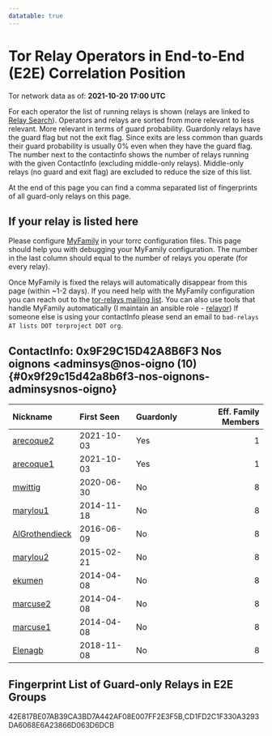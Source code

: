 ```yaml
---
datatable: true
---
```



# Tor Relay Operators in End-to-End (E2E) Correlation Position

Tor network data as of: **2021-10-20 17:00 UTC**

For each operator the list of running relays is shown (relays are linked to [Relay Search](https://metrics.torproject.org/rs.html)).
Operators and relays are sorted from more relevant to less relevant. More relevant in terms of guard probability.
Guardonly relays have the guard flag but not the exit flag.
Since exits are less common than guards their guard probability is usually 0% even when they have the guard flag.
The number next to the contactinfo shows the number of relays running with the given ContactInfo (excluding middle-only relays).
Middle-only relays (no guard and exit flag) are excluded to reduce the size of this list.

At the end of this page you can find a comma separated list of fingerprints of all guard-only relays on this page.

## If your relay is listed here
Please configure [MyFamily](https://www.torproject.org/docs/tor-manual.html.en#MyFamily) in your torrc configuration files.
This page should help you with debugging your MyFamily configuration. The number in the last column should equal to the number of
relays you operate (for every relay).

Once MyFamily is fixed the relays will automatically disappear from this page (within ~1-2 days).
If you need help with the MyFamily configuration you can reach out to the
[tor-relays mailing list](https://lists.torproject.org/cgi-bin/mailman/listinfo/tor-relays).
You can also use tools that handle MyFamily automatically (I maintain an ansible role - 
[relayor](https://medium.com/@nusenu/deploying-tor-relays-with-ansible-6612593fa34d))
If someone else is using your contactInfo please send an email to ```bad-relays AT lists DOT torproject DOT org```.


## ContactInfo: 0x9F29C15D42A8B6F3 Nos oignons &lt;adminsys@nos-oigno (10) {#0x9f29c15d42a8b6f3-nos-oignons-adminsysnos-oigno}

| Nickname                                                                                                  | First Seen   | Guardonly   |   Eff. Family Members |
|:----------------------------------------------------------------------------------------------------------|:-------------|:------------|----------------------:|
| [arecoque2](https://metrics.torproject.org/rs.html#details/42E817BE07AB39CA3BD7A442AF08E007FF2E3F5B)      | 2021-10-03   | Yes         |                     1 |
| [arecoque1](https://metrics.torproject.org/rs.html#details/CD1FD2C1F330A3293DA6068E6A23866D063D6DCB)      | 2021-10-03   | Yes         |                     1 |
| [mwittig](https://metrics.torproject.org/rs.html#details/2AB6F7D59DF6153F4DB1DB6479C3422F5724C4BA)        | 2020-06-30   | No          |                     8 |
| [marylou1](https://metrics.torproject.org/rs.html#details/578E007E5E4535FBFEF7758D8587B07B4C8C5D06)       | 2014-11-18   | No          |                     8 |
| [AlGrothendieck](https://metrics.torproject.org/rs.html#details/8E6EDA78D8E3ABA88D877C3E37D6D4F0938C7B9F) | 2016-06-09   | No          |                     8 |
| [marylou2](https://metrics.torproject.org/rs.html#details/90FD830C357A5109AB3C505287713F1AC811174C)       | 2015-02-21   | No          |                     8 |
| [ekumen](https://metrics.torproject.org/rs.html#details/9BA84E8C90083676F86C7427C8D105925F13716C)         | 2014-04-08   | No          |                     8 |
| [marcuse2](https://metrics.torproject.org/rs.html#details/C656B41AEFB40A141967EBF49D6E69603C9B4A11)       | 2014-04-08   | No          |                     8 |
| [marcuse1](https://metrics.torproject.org/rs.html#details/EFAE44728264982224445E96214C15F9075DEE1D)       | 2014-04-08   | No          |                     8 |
| [Elenagb](https://metrics.torproject.org/rs.html#details/F47B13BFCE4EF48CDEF6C4D7C7A99208EBB972B5)        | 2018-11-08   | No          |                     8 |


## Fingerprint List of Guard-only Relays in E2E Groups

42E817BE07AB39CA3BD7A442AF08E007FF2E3F5B,CD1FD2C1F330A3293DA6068E6A23866D063D6DCB